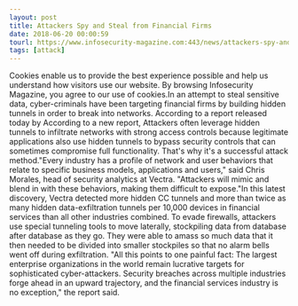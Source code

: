 ```yaml
---
layout: post
title: Attackers Spy and Steal from Financial Firms
date: 2018-06-20 00:00:59
tourl: https://www.infosecurity-magazine.com:443/news/attackers-spy-and-steal-from/
tags: [attack]
---
```

Cookies enable us to provide the best experience possible and help us understand how visitors use our website. By browsing Infosecurity Magazine, you agree to our use of cookies.In an attempt to steal sensitive data, cyber-criminals have been targeting financial firms by building hidden tunnels in order to break into networks. According to a report released today by According to a new report, Attackers often leverage hidden tunnels to infiltrate networks with strong access controls because legitimate applications also use hidden tunnels to bypass security controls that can sometimes compromise full functionality. That's why it's a successful attack method."Every industry has a profile of network and user behaviors that relate to specific business models, applications and users," said Chris Morales, head of security analytics at Vectra. "Attackers will mimic and blend in with these behaviors, making them difficult to expose."In this latest discovery, Vectra detected more hidden CC tunnels and more than twice as many hidden data-exfiltration tunnels per 10,000 devices in financial services than all other industries combined. To evade firewalls, attackers use special tunneling tools to move laterally, stockpiling data from database after database as they go. They were able to amass so much data that it then needed to be divided into smaller stockpiles so that no alarm bells went off during exfiltration. "All this points to one painful fact: The largest enterprise organizations in the world remain lucrative targets for sophisticated cyber-attackers. Security breaches across multiple industries forge ahead in an upward trajectory, and the financial services industry is no exception," the report said.
